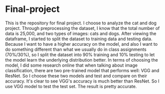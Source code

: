 # Final-project

This is the repository for final project.
I choose to analyze the cat and dog project. Through preprocessing the dataset, I know that the total number of data is 25,000, and two types of images: cats and dogs.
After viewing the dataframe, I started to split the dataset to training data and testing data. Because I want to have a higher accuracy on the model, and also I want 
to do something different than what we usually do in class assignments (70%/30%), so I split the dataset into 90% training and 10% testing to let the model learn the underlying distribution better.
In terms of choosing the model, I did some research online that when talking about image classification, there are two pre-trained model that performs well: VGG and ResNet.
So I choose these two models and test and compare on their accuracy. It's clear to see VGG's accuracy is much better than ResNet. So I use VGG model to test the test set.
The result is pretty accurate. 
